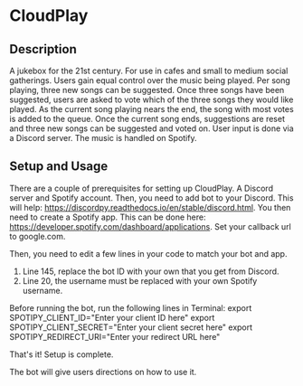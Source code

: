 # CloudPlay
## Description
A jukebox for the 21st century. For use in cafes and small to medium social gatherings. Users gain equal control over the music being played. Per song playing, three new songs can be suggested. Once three songs have been suggested, users are asked to vote which of the three songs they would like played. As the current song playing nears the end, the song with most votes is added to the queue. Once the current song ends, suggestions are reset and three new songs can be suggested and voted on. User input is done via a Discord server. The music is handled on Spotify.
## Setup and Usage
There are a couple of prerequisites for setting up CloudPlay. A Discord server and Spotify account. Then, you need to add bot to your Discord. This will help: https://discordpy.readthedocs.io/en/stable/discord.html. You then need to create a Spotify app. This can be done here: https://developer.spotify.com/dashboard/applications. Set your callback url to google.com.

Then, you need to edit a few lines in your code to match your bot and app. 
1. Line 145, replace the bot ID with your own that you get from Discord. 
2. Line 20, the username must be replaced with your own Spotify username.

Before running the bot, run the following lines in Terminal:
export SPOTIPY_CLIENT_ID="Enter your client ID here"
export SPOTIPY_CLIENT_SECRET="Enter your client secret here"
export SPOTIPY_REDIRECT_URI="Enter your redirect URL here"

That's it! Setup is complete.

The bot will give users directions on how to use it.
